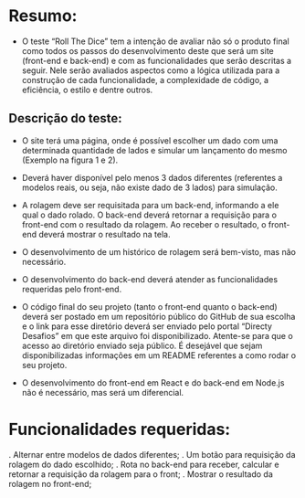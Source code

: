 # Resumo:
- O teste “Roll The Dice” tem a intenção de avaliar não só o produto final como todos os passos do desenvolvimento deste que será um site (front-end e back-end) e com as funcionalidades que serão descritas a seguir. Nele serão avaliados aspectos como a lógica utilizada para a construção de cada funcionalidade, a complexidade de código, a eficiência, o estilo e dentre outros.

## Descrição do teste:
- O site terá uma página, onde é possível escolher um dado com uma determinada quantidade de lados e simular um lançamento do mesmo (Exemplo na figura 1 e 2).
- Deverá haver disponível pelo menos 3 dados diferentes (referentes a modelos reais, ou seja, não existe dado de 3 lados) para simulação.
- A rolagem deve ser requisitada para um back-end, informando a ele qual o dado rolado. O back-end deverá retornar a requisição para o front-end com o resultado da rolagem. Ao receber o resultado, o front-end deverá mostrar o resultado na tela.
- O desenvolvimento de um histórico de rolagem será bem-visto, mas não necessário.
- O desenvolvimento do back-end deverá atender as funcionalidades requeridas pelo front-end.
- O código final do seu projeto (tanto o front-end quanto o back-end) deverá ser postado em um repositório público do GitHub de sua escolha e o link para esse diretório deverá ser enviado pelo portal “Directy Desafios” em que este arquivo foi disponibilizado. Atente-se para que o acesso ao diretório enviado seja público. É desejável que sejam disponibilizadas informações em um README referentes a como rodar o seu projeto.

- O desenvolvimento do front-end em React e do back-end em Node.js não é necessário, mas será um diferencial.

# Funcionalidades requeridas:
. Alternar entre modelos de dados diferentes;
. Um botão para requisição da rolagem do dado escolhido;
. Rota no back-end para receber, calcular e retornar a requisição da rolagem para o front;
. Mostrar o resultado da rolagem no front-end;
